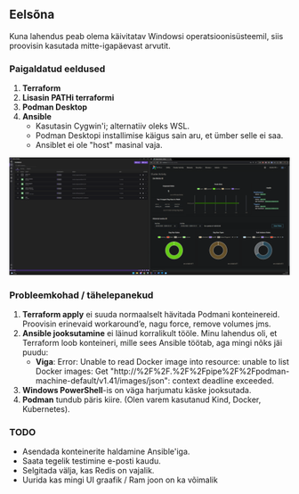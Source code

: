 ## Eelsõna

Kuna lahendus peab olema käivitatav Windowsi operatsioonisüsteemil, siis proovisin kasutada mitte-igapäevast arvutit.

### Paigaldatud eeldused
1. **Terraform**
2. **Lisasin PATHi terraformi**
3. **Podman Desktop**
4. **Ansible**
    - Kasutasin Cygwin'i; alternatiiv oleks WSL.
    - Podman Desktopi installimise käigus sain aru, et ümber selle ei saa.
    - Ansiblet ei ole "host" masinal vaja.



![img.png](img.png)

### Probleemkohad / tähelepanekud
1. **Terraform apply** ei suuda normaalselt hävitada Podmani konteinereid. Proovisin erinevaid workaround’e, nagu force, remove volumes jms.
2. **Ansible jooksutamine** ei läinud korralikult tööle. Minu lahendus oli, et Terraform loob konteineri, mille sees Ansible töötab, aga mingi nõks jäi puudu:
    - **Viga**: Error: Unable to read Docker image into resource: unable to list Docker images: Get "http://%2F%2F.%2F%2Fpipe%2F%2Fpodman-machine-default/v1.41/images/json": context deadline exceeded.
3. **Windows PowerShell**-is on väga harjumatu käske jooksutada.
4. **Podman** tundub päris kiire. (Olen varem kasutanud Kind, Docker, Kubernetes).

### TODO
- Asendada konteinerite haldamine Ansible'iga.
- Saata tegelik testimine e-posti kaudu.
- Selgitada välja, kas Redis on vajalik.
- Uurida kas mingi UI graafik / Ram joon on ka võimalik
